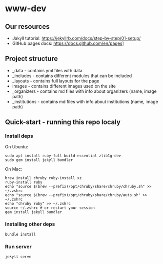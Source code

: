 # www-dev

## Our resources

- Jakyll tutorial: https://jekyllrb.com/docs/step-by-step/01-setup/
- GitHub pages docs: https://docs.github.com/en/pages]


## Project structure

- _data - contains yml files with data
- _includes - contains different modules that can be included
- _layouts - contains full layouts for the page
- images - contains different images used on the site
- _organizers - contains md files with info about organizers (name, image path) 
- _institutions - contains md files with info about institutions (name, image path)


## Quick-start - running this repo localy

### Install deps

On Ubuntu:
```
sudo apt install ruby-full build-essential zlib1g-dev
sudo gem install jekyll bundler
```

On Mac:
```
brew install chruby ruby-install xz
ruby-install ruby
echo "source $(brew --prefix)/opt/chruby/share/chruby/chruby.sh" >> ~/.zshrc
echo "source $(brew --prefix)/opt/chruby/share/chruby/auto.sh" >> ~/.zshrc
echo "chruby ruby" >> ~/.zshrc
source ~/.zshrc # or restart your session
gem install jekyll bundler
```

### Installing other deps
```
bundle install
```

### Run server
```
jekyll serve
```

